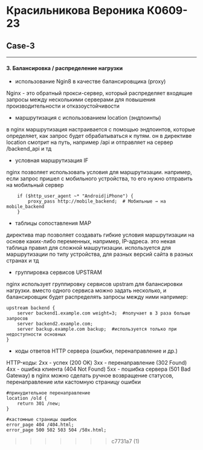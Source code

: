 # Красильникова Вероника К0609-23
## Case-3 

---

#### 3. Балансировка / распределение нагрузки
* использование Ngin8 в качестве балансировщика (proxy)

Nginx - это обратный прокси-сервер, который распределяет входящие запросы между несколькими серверами для повышения производительности и отказоустойчивости

* маршрутизация с использованием location (эндпоинты)

в nginx маршрутизация настраивается с помощью эндпоинтов, которые определяет, как запрос будет обрабатываться к путям. он в директиве location смотрит на путь, например /api и отправляет на сервер /backend_api и тд

* условная маршрутизация IF

nginx позволяет использовать условия для маршрутизации. например, если запрос пришел с мобильного устройства, то его нужно отправить на мобильный сервер

```nginx
    if ($http_user_agent ~* "Android|iPhone") {
        proxy_pass http://mobile_backend;  # Мобильные → на mobile_backend
    }
```

* таблицы сопоставления MAP

директива map позволяет создавать гибкие условия маршрутизации на основе каких-либо переменных, например, IP-адреса. это некая таблица правил для сложной машрутизации. используется для маршрутизации по типу устройства, для разных версий сайта в разных странах и тд

* группировка сервисов UPSTRAM

nginx использует группировку сервисов upstram для балансировки нагрузки. вместо одного сервиса можно задать несколько, и балансировщик будет распределять запросы между ними
например: 
```nginx
upstream backend {
    server backend1.example.com weight=3;  #получает в 3 раза больше запросов
    server backend2.example.com;
    server backup.example.com backup;  #используется только при недоступности основных
}
```

* коды ответов HTTP сервера (ошибки, перенаправление и др.)

HTTP-коды:
2хх - успех (200 OK)
3хх - перенаправление (302 Found)
4хх - ошибка клиента (404 Not Found)
5хх - пошибка сервера (501 Bad Gateway)
в nginx можно сделать ручное возвращение статусов, перенаправление или кастомную страницу ошибки
```nginx
#принудительное перенаправление
location /old {
    return 301 /new;
}

#кастомные страницы ошибок
error_page 404 /404.html;
error_page 500 502 503 504 /50x.html;
```
>>>>>>> c7731a7 (1)
